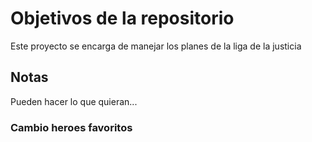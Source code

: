 # Objetivos de la repositorio

Este proyecto se encarga de manejar los planes de la liga de la justicia


## Notas
Pueden hacer lo que quieran...

### Cambio heroes favoritos
